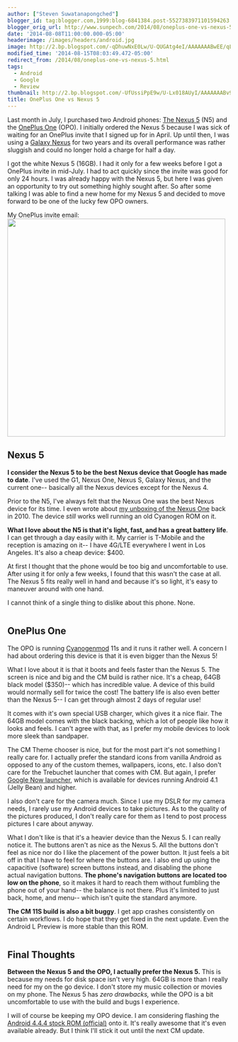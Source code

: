 ```yaml
---
author: ["Steven Suwatanapongched"]
blogger_id: tag:blogger.com,1999:blog-6841384.post-5527383971101594263
blogger_orig_url: http://www.sunpech.com/2014/08/oneplus-one-vs-nexus-5.html
date: '2014-08-08T11:00:00.000-05:00'
headerimage: /images/headers/android.jpg
image: http://2.bp.blogspot.com/-qDhuwNxE0Lw/U-QUGAtg4eI/AAAAAAABwEE/qLwyfqbGmcY/s600/2014-08-07+at+16-55-38.jpg
modified_time: '2014-08-15T08:03:49.472-05:00'
redirect_from: /2014/08/oneplus-one-vs-nexus-5.html
tags:
  - Android
  - Google
  - Review
thumbnail: http://2.bp.blogspot.com/-UfUssiPpE9w/U-Lx018AUyI/AAAAAAABv9U/v_LXI7QYWnA/s600/Screen_Shot_2014-07-18_at_3_34_48_AM.jpg
title: OnePlus One vs Nexus 5
---
```



Last month in July, I purchased two Android phones: <a href="http://www.google.com/nexus/5/">The Nexus 5</a> (N5) and the <a href="http://www.oneplus.net/">OnePlus One</a> (OPO). I initially ordered the Nexus 5 because I was sick of waiting for an OnePlus invite that I signed up for in April. Up until then, I was using a <a href="http://en.wikipedia.org/wiki/Galaxy_Nexus">Galaxy Nexus</a> for two years and its overall performance was rather sluggish and could no longer hold a charge for half a day.

I got the white Nexus 5 (16GB). I had it only for a few weeks before I got a OnePlus invite in mid-July. I had to act quickly since the invite was good for only 24 hours. I was already happy with the Nexus 5, but here I was given an opportunity to try out something highly sought after. So after some talking I was able to find a new home for my Nexus 5 and decided to move forward to be one of the lucky few OPO owners.

My OnePlus invite email:
<a href="http://2.bp.blogspot.com/-UfUssiPpE9w/U-Lx018AUyI/AAAAAAABv9U/v_LXI7QYWnA/s600/Screen_Shot_2014-07-18_at_3_34_48_AM.jpg" alt="" ><img   border="0" src="http://2.bp.blogspot.com/-UfUssiPpE9w/U-Lx018AUyI/AAAAAAABv9U/v_LXI7QYWnA/s600/Screen_Shot_2014-07-18_at_3_34_48_AM.jpg" alt=""  width="492" /></a>

## Nexus 5

<b>I consider the Nexus 5 to be the best Nexus device that Google has made to date</b>. I've used the G1, Nexus One, Nexus S, Galaxy Nexus, and the current one-- basically all the Nexus devices except for the Nexus 4.

Prior to the N5, I've always felt that the Nexus One was the best Nexus device for its time. I even wrote about <a href="/2010/01/my-new-phone-googles-nexus-one">my unboxing of the Nexus One</a> back in 2010. The device <i>still</i> works well running an old Cyanogen ROM on it.

<b>What I love about the N5 is that it's light, fast, and has a great battery life</b>. I can get through a day easily with it. My carrier is T-Mobile and the reception is amazing on it-- I have 4G/LTE everywhere I went in Los Angeles. It's also a cheap device: $400.

At first I thought that the phone would be too big and uncomfortable to use. After using it for only a few weeks, I found that this wasn't the case at all. The Nexus 5 fits really well in hand and because it's so light, it's easy to maneuver around with one hand.

I cannot think of a single thing to dislike about this phone. None.

<img   border="0" src="http://3.bp.blogspot.com/-__MwiiGAWVg/U-Ls8TcAXPI/AAAAAAABv9I/i7kOcQq827o/s600/2014-07-02+at+14-20-30.jpg" alt=""  style="color: #0000ee;"  />

## OnePlus One

The OPO is running <a href="http://www.cyanogenmod.org/">Cyanogenmod</a> 11s and it runs it rather well. A concern I had about ordering this device is that it is even bigger than the Nexus 5!

What I love about it is that it boots and feels faster than the Nexus 5. The screen is nice and big and the CM build is rather nice. It's a cheap, 64GB black model ($350)-- which has incredible value. A device of this build would normally sell for twice the cost! The battery life is also even better than the Nexus 5-- I can get through almost 2 days of regular use!

It comes with it's own special USB charger, which gives it a nice flair. The 64GB model comes with the black backing, which a lot of people like how it looks and feels. I can't agree with that, as I prefer my mobile devices to look more sleek than sandpaper.

The CM Theme chooser is nice, but for the most part it's not something I really care for. I actually prefer the standard icons from vanilla Android as opposed to any of the custom themes, wallpapers, icons, etc. I also don't care for the Trebuchet launcher that comes with CM. But again, I prefer <a href="https://play.google.com/store/apps/details?id=com.google.android.launcher&amp;hl=en">Google Now launcher</a>, which is available for devices running Android 4.1 (Jelly Bean) and higher.

I also don't care for the camera much. Since I use my DSLR for my camera needs, I rarely use my Android devices to take pictures. As to the quality of the pictures produced, I don't really care for them as I tend to post process pictures I care about anyway.

What I don't like is that it's a heavier device than the Nexus 5. I can really notice it. The buttons aren't as nice as the Nexus 5. All the buttons don't feel as nice nor do I like the placement of the power button. It just feels a bit off in that I have to feel for where the buttons are. I also end up using the capacitive (software) screen buttons instead, and disabling the phone actual navigation buttons. <b>The phone's navigation buttons are located too low on the phone</b>, so it makes it hard to reach them without fumbling the phone out of your hand-- the balance is not there. Plus it's limited to just back, home, and menu-- which isn't quite the standard anymore.

<b>The CM 11S build is also a bit buggy</b>. I get app crashes consistently on certain workflows. I do hope that they get fixed in the next update. Even the Android L Preview is more stable than this ROM.

<a href="http://2.bp.blogspot.com/-qDhuwNxE0Lw/U-QUGAtg4eI/AAAAAAABwEE/qLwyfqbGmcY/s600/2014-08-07+at+16-55-38.jpg" alt="" ><img   border="0" src="http://2.bp.blogspot.com/-qDhuwNxE0Lw/U-QUGAtg4eI/AAAAAAABwEE/qLwyfqbGmcY/s600/2014-08-07+at+16-55-38.jpg" alt=""   /></a>

## Final Thoughts

<b>Between the Nexus 5 and the OPO, I actually prefer the Nexus 5.</b> This is because my needs for disk space isn't very high. 64GB is more than I really need for my on the go device. I don't store my music collection or movies on my phone. The Nexus 5 has <i>zero drawbacks,</i> while the OPO is a bit uncomfortable to use with the build and bugs I experience.

I will of course be keeping my OPO device. I am considering flashing the <a href="https://forums.oneplus.net/threads/rom-official-4-4-4-oneplus-aosp.65482/">Android 4.4.4 stock ROM (official)</a> onto it. It's really awesome that it's even available already. But I think I'll stick it out until the next CM update.
